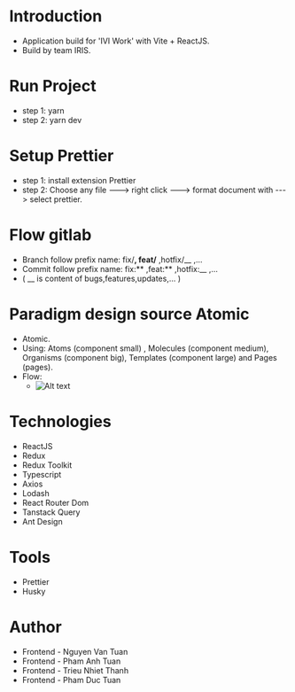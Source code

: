 # Introduction

- Application build for 'IVI Work' with Vite + ReactJS.
- Build by team IRIS.

# Run Project

- step 1: yarn
- step 2: yarn dev

# Setup Prettier

- step 1: install extension Prettier
- step 2: Choose any file ---> right click ---> format document with ---> select prettier.

# Flow gitlab

- Branch follow prefix name: fix/**, feat/** ,hotfix/\_\_ ,...
- Commit follow prefix name: fix:** ,feat:** ,hotfix:\_\_ ,...
- ( \_\_ is content of bugs,features,updates,... )

# Paradigm design source Atomic

- Atomic.
- Using: Atoms (component small) , Molecules (component medium), Organisms (component big), Templates (component large) and Pages (pages).
- Flow:
  - ![Alt text](https://atomicdesign.bradfrost.com/images/content/atomic-design-process.png 'Atomic design')

# Technologies

- ReactJS
- Redux
- Redux Toolkit
- Typescript
- Axios
- Lodash
- React Router Dom
- Tanstack Query
- Ant Design

# Tools

- Prettier
- Husky

# Author

- Frontend - Nguyen Van Tuan
- Frontend - Pham Anh Tuan
- Frontend - Trieu Nhiet Thanh
- Frontend - Pham Duc Tuan

